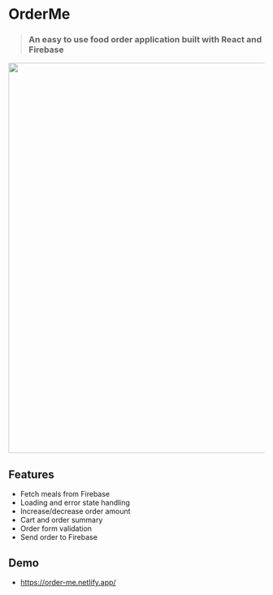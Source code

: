 # OrderMe

>### An easy to use food order application built with React and Firebase

<img src="https://s8.gifyu.com/images/Animation2234a9d3ada0f6a0.gif" width="768">

## Features

- Fetch meals from Firebase
- Loading and error state handling
- Increase/decrease order amount
- Cart and order summary
- Order form validation
- Send order to Firebase


## Demo

- https://order-me.netlify.app/
